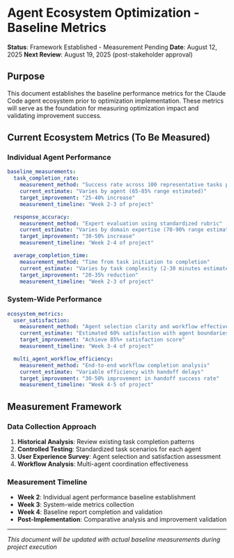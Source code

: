 # Agent Ecosystem Optimization - Baseline Metrics

**Status**: Framework Established - Measurement Pending
**Date**: August 12, 2025
**Next Review**: August 19, 2025 (post-stakeholder approval)

## Purpose

This document establishes the baseline performance metrics for the Claude Code agent ecosystem prior to optimization implementation. These metrics will serve as the foundation for measuring optimization impact and validating improvement success.

## Current Ecosystem Metrics (To Be Measured)

### Individual Agent Performance
```yaml
baseline_measurements:
  task_completion_rate:
    measurement_method: "Success rate across 100 representative tasks per agent"
    current_estimate: "Varies by agent (65-85% range estimated)"
    target_improvement: "25-40% increase"
    measurement_timeline: "Week 2-3 of project"

  response_accuracy:
    measurement_method: "Expert evaluation using standardized rubric"
    current_estimate: "Varies by domain expertise (70-90% range estimated)"
    target_improvement: "30-50% increase"
    measurement_timeline: "Week 2-4 of project"

  average_completion_time:
    measurement_method: "Time from task initiation to completion"
    current_estimate: "Varies by task complexity (2-30 minutes estimated)"
    target_improvement: "20-35% reduction"
    measurement_timeline: "Week 2-3 of project"
```

### System-Wide Performance
```yaml
ecosystem_metrics:
  user_satisfaction:
    measurement_method: "Agent selection clarity and workflow effectiveness survey"
    current_estimate: "Estimated 60% satisfaction with agent boundaries"
    target_improvement: "Achieve 85%+ satisfaction score"
    measurement_timeline: "Week 3-4 of project"

  multi_agent_workflow_efficiency:
    measurement_method: "End-to-end workflow completion analysis"
    current_estimate: "Variable efficiency with handoff delays"
    target_improvement: "30-50% improvement in handoff success rate"
    measurement_timeline: "Week 4-5 of project"
```

## Measurement Framework

### Data Collection Approach
1. **Historical Analysis**: Review existing task completion patterns
2. **Controlled Testing**: Standardized task scenarios for each agent
3. **User Experience Survey**: Agent selection and satisfaction assessment
4. **Workflow Analysis**: Multi-agent coordination effectiveness

### Measurement Timeline
- **Week 2**: Individual agent performance baseline establishment
- **Week 3**: System-wide metrics collection
- **Week 4**: Baseline report completion and validation
- **Post-Implementation**: Comparative analysis and improvement validation

---

*This document will be updated with actual baseline measurements during project execution*
